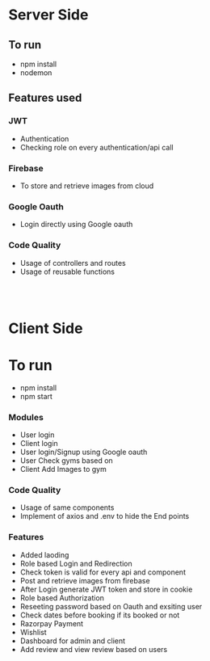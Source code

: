# Server Side

## To run

- npm install
- nodemon

## Features used

### JWT

- Authentication
- Checking role on every authentication/api call

### Firebase

- To store and retrieve images from cloud

### Google Oauth

- Login directly using Google oauth

### Code Quality

- Usage of controllers and routes
- Usage of reusable functions

<br>
<br>

# Client Side

# To run

- npm install
- npm start

### Modules

- User login
- Client login
- User login/Signup using Google oauth
- User Check gyms based on
- Client Add Images to gym

### Code Quality

- Usage of same components
- Implement of axios and .env to hide the End points

### Features

- Added laoding
- Role based Login and Redirection
- Check token is valid for every api and component
- Post and retrieve images from firebase
- After Login generate JWT token and store in cookie
- Role based Authorization
- Reseeting password based on Oauth and exsiting user
- Check dates before booking if its booked or not
- Razorpay Payment
- Wishlist
- Dashboard for admin and client
- Add review and view review based on users